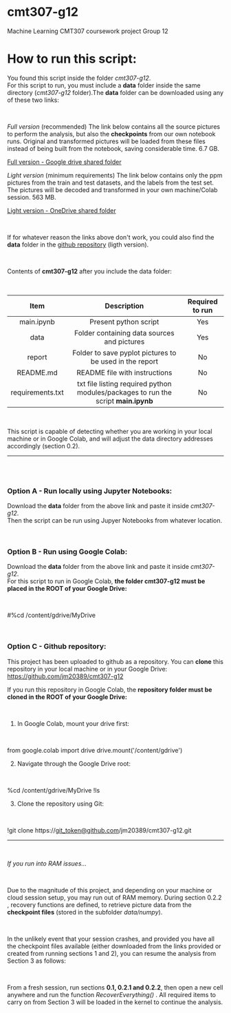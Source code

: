 # cmt307-g12
Machine Learning CMT307 coursework project Group 12

# How to run this script:

You found this script inside the folder *cmt307-g12*.<br/>
For this script to run, you must include a **data** folder inside the same directory (*cmt307-g12* folder).The **data** folder can be downloaded using any of these two links:

<br/>

_Full version_ (recommended)
The link below contains all the source pictures to perform the analysis, but also the **checkpoints** from our own notebook runs. Original and transformed pictures will be loaded from these files instead of being built from the notebook, saving considerable time. 6.7 GB.

[Full version - Google drive shared folder](https://drive.google.com/drive/folders/10bMa-JVY9rUmmIhqowkU6JKAzJkwhEWt?usp=sharing)

_Light version_ (minimum requirements)
The link below contains only the ppm pictures from the train and test datasets, and the labels from the test set. The pictures will be decoded and transformed in your own machine/Colab session. 563 MB.

[Light version - OneDrive shared folder](https://cf-my.sharepoint.com/:f:/g/personal/mendoza-jimenezjc_cardiff_ac_uk/EoB0DfS8H_BJi1zNCLRflaIBlJUCf2_NRco5yRzg5gAN_w)



<br/>

If for whatever reason the links above don't work, you could also find the **data** folder in the [github repository](https://github.com/jm20389/cmt307-g12) (ligth version).

<br/>

Contents of **cmt307-g12** after you include the data folder:

<br/>

|     **Item**     |                                   **Description**                                  | **Required to run** |
|:----------------:|:----------------------------------------------------------------------------------:|:-------------------:|
|    main.ipynb    |                                Present python script                               |         Yes         |
|      data        |                     Folder containing data sources and pictures                    |         Yes         |
|      report      |               Folder to save pyplot pictures to be used in the report              |         No          |
|     README.md    |                            README file with instructions                           |         No          |
| requirements.txt | txt file listing required python modules/packages to run the script **main.ipynb** |         No          |

<br/>

This script is capable of detecting whether you are working in your local machine or in Google Colab, and will adjust the data directory addresses accordingly (section 0.2).

***
<br/>

<br/>

### Option A - Run locally using Jupyter Notebooks:

Download the **data** folder from the above link and paste it inside *cmt307-g12*. 
<br/>
Then the script can be run using Jupyer Notebooks from whatever location.

<br/>

### Option B - Run using Google Colab:

Download the **data** folder from the above link and paste it inside *cmt307-g12*. 
<br/>
For this script to run in Google Colab, **the folder cmt307-g12 must be placed in the ROOT of your Google Drive:**

<br/>

#%cd /content/gdrive/MyDrive


<br/>

### Option C - Github repository:

This project has been uploaded to github as a repository. You can **clone** this repository in your local machine or in your Google Drive:
<br/>
https://github.com/jm20389/cmt307-g12

If you run this repository in Google Colab, the **repository folder must be cloned in the ROOT of your Google Drive:**
<br/>

<br/>

1. In Google Colab, mount your drive first:
<br/>

from google.colab import drive
drive.mount('/content/gdrive')

2. Navigate through the Google Drive root:
<br/>

%cd /content/gdrive/MyDrive
!ls

3. Clone the repository using Git:
<br/>


!git clone https://git_token@github.com/jm20389/cmt307-g12.git


***

</br>

_If you run into RAM issues..._

</br>

Due to the magnitude of this project, and depending on your machine or cloud session setup, you may run out of RAM memory. During section 0.2.2 , recovery functions are defined, to retrieve picture data from the **checkpoint files** (stored in the subfolder _data/numpy_). 

</br>

In the unlikely event that your session crashes, and provided you have all the checkpoint files available (either downloaded from the links provided or created from running sections 1 and 2), you can resume the analysis from Section 3 as follows: 

<br/>

From a fresh session, run sections **0.1, 0.2.1 and 0.2.2**, then open a new cell anywhere and run the function _RecoverEverything()_ . All required items to carry on from Section 3 will be loaded in the kernel to continue the analysis.

